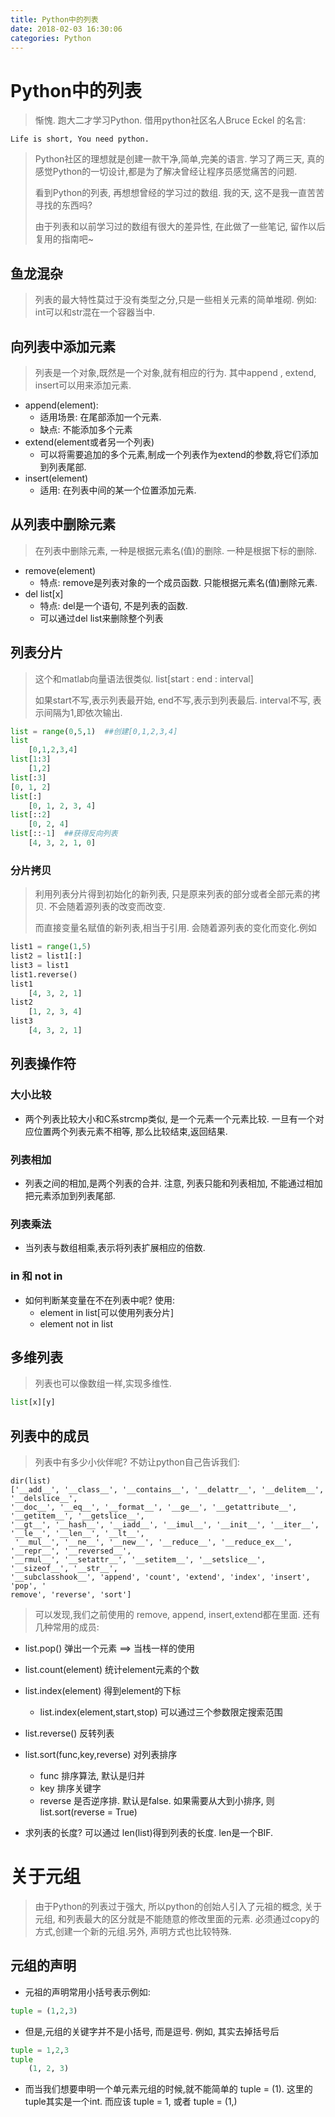 ```yaml
---
title: Python中的列表
date: 2018-02-03 16:30:06
categories: Python
---
```


# Python中的列表

> 惭愧. 跑大二才学习Python.   借用python社区名人Bruce Eckel 的名言:
```
Life is short, You need python.
```

> Python社区的理想就是创建一款干净,简单,完美的语言. 学习了两三天, 真的感觉Python的一切设计,都是为了解决曾经让程序员感觉痛苦的问题. 
>
> 看到Python的列表, 再想想曾经的学习过的数组. 我的天, 这不是我一直苦苦寻找的东西吗? 
>
> 由于列表和以前学习过的数组有很大的差异性, 在此做了一些笔记, 留作以后复用的指南吧~



## 鱼龙混杂

> 列表的最大特性莫过于没有类型之分,只是一些相关元素的简单堆砌. 例如: int可以和str混在一个容器当中.



## 向列表中添加元素

> 列表是一个对象,既然是一个对象,就有相应的行为. 其中append , extend, insert可以用来添加元素.

* append(element):
  * 适用场景: 在尾部添加一个元素.
  * 缺点: 不能添加多个元素
* extend(element或者另一个列表)
  * 可以将需要追加的多个元素,制成一个列表作为extend的参数,将它们添加到列表尾部.
* insert(element)
  * 适用: 在列表中间的某一个位置添加元素.



## 从列表中删除元素

> 在列表中删除元素, 一种是根据元素名(值)的删除. 一种是根据下标的删除.

* remove(element)
  * 特点: remove是列表对象的一个成员函数. 只能根据元素名(值)删除元素.
* del list[x]
  * 特点: del是一个语句, 不是列表的函数. 
  * 可以通过del list来删除整个列表



## 列表分片

> 这个和matlab向量语法很类似.  list[start : end : interval]
>
> 如果start不写,表示列表最开始, end不写,表示到列表最后. interval不写, 表示间隔为1,即依次输出.

```python
list = range(0,5,1)  ##创建[0,1,2,3,4]
list
	[0,1,2,3,4]
list[1:3]
	[1,2]
list[:3]
[0, 1, 2]
list[:]
	[0, 1, 2, 3, 4]
list[::2]
	[0, 2, 4]
list[::-1]  ##获得反向列表
	[4, 3, 2, 1, 0]
```

### 分片拷贝

> 利用列表分片得到初始化的新列表, 只是原来列表的部分或者全部元素的拷贝. 不会随着源列表的改变而改变.
>
> 而直接变量名赋值的新列表,相当于引用. 会随着源列表的变化而变化.例如

```python
list1 = range(1,5)
list2 = list1[:]
list3 = list1
list1.reverse()
list1
	[4, 3, 2, 1]
list2
	[1, 2, 3, 4]
list3
	[4, 3, 2, 1]
```



## 列表操作符

### 大小比较

* 两个列表比较大小和C系strcmp类似, 是一个元素一个元素比较. 一旦有一个对应位置两个列表元素不相等, 那么比较结束,返回结果.

### 列表相加

* 列表之间的相加,是两个列表的合并. 注意, 列表只能和列表相加, 不能通过相加把元素添加到列表尾部.

###  列表乘法

* 当列表与数组相乘,表示将列表扩展相应的倍数.

### in 和 not in

* 如何判断某变量在不在列表中呢? 使用:
  *  element in list[可以使用列表分片]
  *  element not in list

## 多维列表

> 列表也可以像数组一样,实现多维性.

```python
list[x][y]
```



## 列表中的成员

> 列表中有多少小伙伴呢? 不妨让python自己告诉我们:

```
dir(list)
['__add__', '__class__', '__contains__', '__delattr__', '__delitem__', '__delslice__', 
'__doc__', '__eq__', '__format__', '__ge__', '__getattribute__', '__getitem__', '__getslice__', 
'__gt__', '__hash__', '__iadd__', '__imul__', '__init__', '__iter__', '__le__', '__len__', '__lt__',
 '__mul__', '__ne__', '__new__', '__reduce__', '__reduce_ex__', '__repr__', '__reversed__', 
'__rmul__', '__setattr__', '__setitem__', '__setslice__', '__sizeof__', '__str__', 
'__subclasshook__', 'append', 'count', 'extend', 'index', 'insert', 'pop', '
remove', 'reverse', 'sort']

```

> 可以发现,我们之前使用的 remove, append, insert,extend都在里面. 还有几种常用的成员:

* list.pop()   弹出一个元素   ==> 当栈一样的使用
* list.count(element) 统计element元素的个数
* list.index(element) 得到element的下标
  * list.index(element,start,stop) 可以通过三个参数限定搜索范围
* list.reverse()  反转列表
* list.sort(func,key,reverse) 对列表排序  
  * func 排序算法, 默认是归并
  * key 排序关键字
  * reverse 是否逆序排.  默认是false. 如果需要从大到小排序, 则 list.sort(reverse = True)

* 求列表的长度? 可以通过 len(list)得到列表的长度. len是一个BIF.

# 关于元组
> 由于Python的列表过于强大, 所以python的创始人引入了元祖的概念, 关于元组, 和列表最大的区分就是不能随意的修改里面的元素. 必须通过copy的方式,创建一个新的元组.另外, 声明方式也比较特殊.

## 元组的声明
* 元祖的声明常用小括号表示例如:
```python
tuple = (1,2,3)
```
* 但是,元组的关键字并不是小括号, 而是逗号. 例如, 其实去掉括号后
```python
tuple = 1,2,3
tuple
	(1, 2, 3)

```
* 而当我们想要申明一个单元素元组的时候,就不能简单的 tuple = (1).  这里的tuple其实是一个int.  而应该 tuple = 1, 或者 tuple = (1,)
